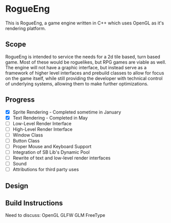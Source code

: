 # RogueEng
This is RogueEng, a game engine written in C++ which uses OpenGL as it's rendering platform.

## Scope

RogueEng is intended to service the needs for a 2d tile based, turn based game. Most of these would be roguelikes, but RPG games are viable as well.
The engine will not have a graphic interface, but instead serve as a framework of higher level interfaces and prebuild classes to allow for focus on the game itself, while
still providing the developer with technical control of underlying systems, allowing them to make further optimizations.

## Progress

- [X] Sprite Rendering - Completed sometime in January
- [X] Text Rendering - Completed in May
- [ ] Low-Level Render Interface
- [ ] High-Level Render Interface
- [ ] Window Class
- [ ] Button Class
- [ ] Proper Mouse and Keyboard Support
- [ ] Integration of SB Lib's Dynamic Pool
- [ ] Rewrite of text and low-level render interfaces
- [ ] Sound
- [ ] Attributions for third party uses

## Design

## Build Instructions

Need to discuss:
OpenGL
GLFW
GLM
FreeType
